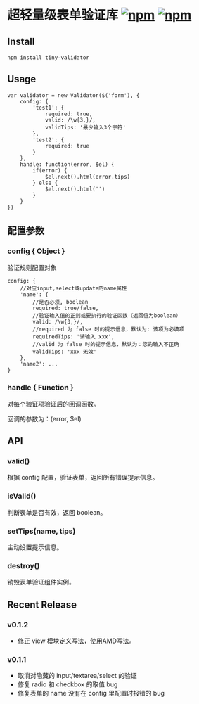 # 超轻量级表单验证库   [![npm](https://img.shields.io/npm/v/tiny-validator.svg)](https://www.npmjs.com/package/tiny-validator)  [![npm](https://img.shields.io/npm/dt/tiny-validator.svg)](https://www.npmjs.com/package/tiny-validator)


## Install

```
npm install tiny-validator
```

## Usage

```
var validator = new Validator($('form'), {
    config: {
        'test1': {
            required: true,
            valid: /\w{3,}/,
            validTips: '最少输入3个字符'
        },
        'test2': {
            required: true
        }
    },
    handle: function(error, $el) {
        if(error) {
            $el.next().html(error.tips)
        } else {
            $el.next().html('')
        }
    }
})
```
## 配置参数

### config { Object }

验证规则配置对象

```
config: {
    //对应input,select或update的name属性
    'name': {
        //是否必须, boolean 
        required: true/false,
        //验证输入值的正则或要执行的验证函数（返回值为boolean）
        valid: /\w{3,}/,
        //required 为 false 时的提示信息，默认为: 该项为必填项
        requiredTips: '请输入 xxx',
        //valid 为 false 时的提示信息，默认为：您的输入不正确
        validTips: 'xxx 无效'
    },
    'name2': ...
}
```

### handle { Function }

对每个验证项验证后的回调函数。


回调的参数为：(error, $el)

## API

### valid()

根据 config 配置，验证表单，返回所有错误提示信息。

### isValid()

判断表单是否有效，返回 boolean。

### setTips(name, tips)

主动设置提示信息。

### destroy()

销毁表单验证组件实例。

## Recent Release

### v0.1.2
- 修正 view 模块定义写法，使用AMD写法。

### v0.1.1

- 取消对隐藏的 input/textarea/select 的验证
- 修复 radio 和 checkbox 的取值 bug
- 修复表单的 name 没有在 config 里配置时报错的 bug 

